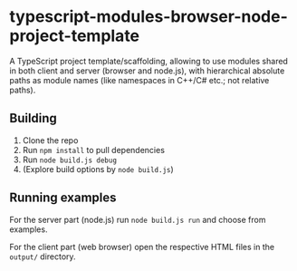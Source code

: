 # typescript-modules-browser-node-project-template

A TypeScript project template/scaffolding, allowing to use modules shared in both client and server (browser and node.js), with hierarchical absolute paths as module names (like namespaces in C++/C# etc.; not relative paths).

## Building

1. Clone the repo
2. Run `npm install` to pull dependencies
3. Run `node build.js debug`
4. (Explore build options by `node build.js`)

## Running examples

For the server part (node.js) run `node build.js run` and choose from examples.

For the client part (web browser) open the respective HTML files in the `output/` directory.

